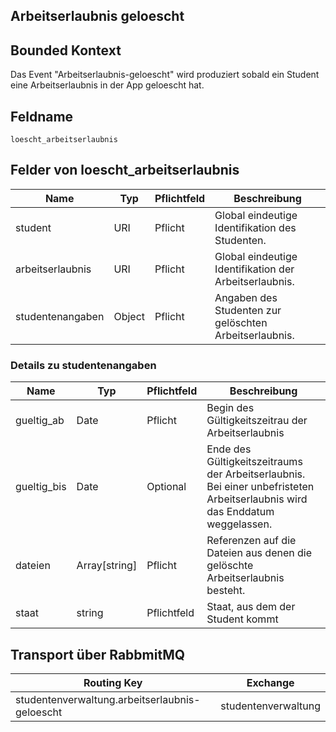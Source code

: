 ## Arbeitserlaubnis geloescht

## Bounded Kontext

Das Event "Arbeitserlaubnis-geloescht" wird produziert sobald ein Student eine Arbeitserlaubnis in der App geloescht hat.

## Feldname

`loescht_arbeitserlaubnis`

## Felder von loescht_arbeitserlaubnis

| Name             | Typ    | Pflichtfeld | Beschreibung                                    |
| ---------------- | ------ | ----------- | ----------------------------------------------- |
| student          | URI    | Pflicht     | Global eindeutige Identifikation des Studenten. |
| arbeitserlaubnis | URI    | Pflicht     | Global eindeutige Identifikation der Arbeitserlaubnis. |
| studentenangaben | Object | Pflicht     | Angaben des Studenten zur gelöschten Arbeitserlaubnis. |


### Details zu studentenangaben

| Name | Typ  | Pflichtfeld  | Beschreibung  |
|---|---|---|---|
| gueltig_ab | Date | Pflicht  | Begin des Gültigkeitszeitrau der Arbeitserlaubnis |
| gueltig_bis | Date | Optional  | Ende des Gültigkeitszeitraums der Arbeitserlaubnis. Bei einer unbefristeten Arbeitserlaubnis wird das Enddatum weggelassen. |
| dateien | Array[string] | Pflicht  | Referenzen auf die Dateien aus denen die gelöschte Arbeitserlaubnis besteht. |
| staat | string  | Pflichtfeld  | Staat, aus dem der Student kommt |

## Transport über RabbmitMQ

| Routing Key                                    | Exchange            |
| ---------------------------------------------- | ------------------- |
| studentenverwaltung.arbeitserlaubnis-geloescht | studentenverwaltung |
